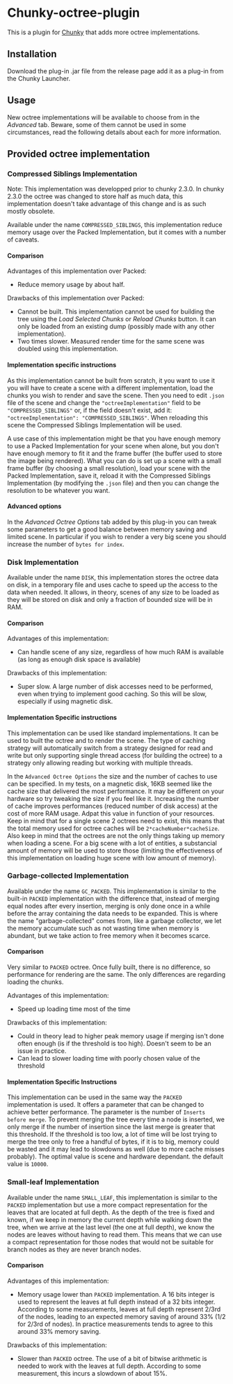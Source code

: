 # Chunky-octree-plugin
This is a plugin for [Chunky][chunky] that adds more octree implementations.

## Installation
Download the plug-in .jar file from the release page add it as a plug-in from the Chunky Launcher.

## Usage
New octree implementations will be available to choose from in the _Advanced_ tab.
Beware, some of them cannot be used in some circumstances, read the following details about each for more information.

## Provided octree implementation

### Compressed Siblings Implementation
Note: This implementation was developped prior to chunky 2.3.0. In chunky 2.3.0 the octree was changed
to store half as much data, this implementation doesn't take advantage of this change and is as such mostly obsolete.

Available under the name `COMPRESSED_SIBLINGS`, this implementation reduce memory usage over
the Packed Implementation, but it comes with a number of caveats.

#### Comparison

Advantages of this implementation over Packed:
 - Reduce memory usage by about half.
 
Drawbacks of this implementation over Packed:
 - Cannot be built. This implementation cannot be used for building the tree using the _Load Selected Chunks_ or _Reload Chunks_ button.
   It can only be loaded from an existing dump (possibly made with any other implementation).
 - Two times slower. Measured render time for the same scene was doubled using this implementation. 

#### Implementation specific instructions

As this implementation cannot be built from scratch, it you want to use it you will have to
create a scene with a different implementation, load the chunks you wish to render and save the scene.
Then you need to edit `.json` file of the scene and change the `"octreeImplementation"` field to be 
`"COMPRESSED_SIBLINGS"` or, if the field doesn't exist, add it: `"octreeImplementation": "COMPRESSED_SIBLINGS"`.
When reloading this scene the Compressed Siblings Implementation will be used.

A use case of this implementation might be that you have enough memory to use a Packed Implementation
for your scene when alone, but you don't have enough memory to fit it and the frame buffer
(the buffer used to store the image being rendered). What you can do is set up a scene with
a small frame buffer (by choosing a small resolution), load your scene with the Packed Implementation, save it,
reload it with the Compressed Siblings Implementation (by modifying the `.json` file) and then you can change
the resolution to be whatever you want. 

#### Advanced options

In the _Advanced Octree Options_ tab added by this plug-in you can tweak some parameters to get
a good balance between memory saving and limited scene. In particular if you wish to render a very big scene
you should increase the number of `bytes for index`.

### Disk Implementation
Available under the name `DISK`, this implementation stores the octree data on disk, in a temporary file
and uses cache to speed up the access to the data when needed. It allows, in theory, scenes of any size
to be loaded as they will be stored on disk and only a fraction of bounded size will be in RAM.

#### Comparison
Advantages of this implementation:
 - Can handle scene of any size, regardless of how much RAM is available (as long as enough disk space is available)

Drawbacks of this implementation:
 - Super slow. A large number of disk accesses need to be performed, even when trying to implement good caching. So
 this will be slow, especially if using magnetic disk.
 
#### Implementation Specific instructions
This implementation can be used like standard implementations. It can be used to built the octree and to render the scene.
The type of caching strategy will automatically switch from a strategy designed for read and write
but only supporting single thread access (for building the octree) to a strategy only allowing reading
but working with multiple threads.

 In the `Advanced Octree Options` the size and the number of caches to use can be specified. In my tests, on a magnetic disk,
 16KB seemed like the cache size that delivered the most performance. It may be different on your hardware so try tweaking the size if you feel like it.
 Increasing the number of cache improves performances (reduced number of disk access) at the cost of more RAM usage. Adpat this value
 in function of your resources. Keep in mind that for a single scene 2 octrees need to exist, this means
 that the total memory used for octree caches will be `2*cacheNumber*cacheSize`.
 Also keep in mind that the octrees are not the only things taking up memory when loading a scene.
 For a big scene with a lot of entities, a substancial amount of memory will be used to store those (limiting 
 the effectiveness of this implementation on loading huge scene with low amount of memory).

### Garbage-collected Implementation
Available under the name `GC_PACKED`. This implementation is similar to the built-in `PACKED` implementation 
with the difference that, instead of merging equal nodes after every insertion, merging is only done once in a while
before the array containing the data needs to be expanded. This is where the name "garbage-collected" comes from, 
like a garbage collector, we let the memory accumulate such as not wasting time when memory is abundant, but
we take action to free memory when it becomes scarce.

#### Comparison
Very similar to `PACKED` octree. Once fully built, there is no difference, so performance for rendering are the same.
The only differences are regarding loading the chunks.

Advantages of this implementation:
 - Speed up loading time most of the time
 
Drawbacks of this implementation:
 - Could in theory lead to higher peak memory usage if merging isn't done often enough (is if the threshold is too high).
 Doesn't seem to be an issue in practice.
 - Can lead to slower loading time with poorly chosen value of the threshold
 
#### Implementation Specific Instructions
This implementation can be used in the same way the `PACKED` implementation is used. It offers a parameter that can be
 changed to achieve better performance. The parameter is the number of `Inserts before merge`. To prevent merging the tree every time 
 a node is inserted, we only merge if the number of insertion since the last merge is greater that this threshold.
 If the threshold is too low, a lot of time will be lost trying to merge the tree only to free a handful of bytes, if it is to
 big, memory could be wasted and it may lead to slowdowns as well (due to more cache misses probably). The
 optimal value is scene and hardware dependant. the default value is `10000`.

### Small-leaf Implementation
Available under the name `SMALL_LEAF`, this implementation is similar to the `PACKED`
implementation but use a more compact representation for the leaves that are located at full depth.
As the depth of the tree is fixed and known, if we keep in memory the current depth while walking down
the tree, when we arrive at the last level (the one at full depth), we know the nodes are
leaves without having to read them. This means that we can use a compact representation for
those nodes that would not be suitable for branch nodes as they are never branch nodes.

#### Comparison
Advantages of this implementation:
 - Memory usage lower than `PACKED` implementation. A 16 bits integer is used to represent
 the leaves at full depth instead of a 32 bits integer. According to some measurements, leaves at
 full depth represent 2/3rd of the nodes, leading to an expected memory saving of around 33% (1/2 for 2/3rd of nodes).
 In practice measurements tends to agree to this around 33% memory saving.
 
Drawbacks of this implementation:
 - Slower than `PACKED` octree. The use of a bit of bitwise arithmetic is needed to work with the leaves at full
 depth. According to some measurement, this incurs a slowdown of about 15%.


[chunky]: https://chunky.llbit.se/